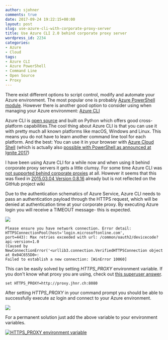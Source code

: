 ```yaml
---
author: sjohner
comments: true
date: 2017-09-24 19:22:15+00:00
layout: post
slug: use-azure-cli-with-corporate-proxy-server
title: Use Azure CLI 2.0 behind corporate proxy server
wordpress_id: 2234
categories:
- Azure
- Cloud
tags:
- Azure CLI
- Azure PowerShell
- Command Line
- Open Source
- Proxy
---
```


There exist different options to script control, modify and automate your Azure environment. The most popular one is probably [Azure PowerShell module](https://docs.microsoft.com/en-us/powershell/azure/overview?view=azurermps-4.3.1). However there is another good option to consider using when managing your Azure environment: [Azure CLI](https://docs.microsoft.com/en-us/cli/azure/install-azure-cli?view=azure-cli-latest)

Azure CLI is [open source](https://github.com/dotnet/cli) and built on Python which offers good cross-platform capabilities.The cool thing about Azure CLI is that you can use it with pretty much all known platforms like macOS, Windows and Linux. This means you do not have to learn another command line tool for each platform. And the best: You can use it in your browser with [Azure Cloud Shell](https://docs.microsoft.com/en-us/azure/cloud-shell/overview) (which is actually also [possible with PowerShell as announced at Ignite 2017](https://azure.microsoft.com/en-us/roadmap/powershell-in-azure-cloud-shell/))

I have been using Azure CLI for a while now and when using it behind corporate proxy servers it gets a little clumsy. For some time Azure CLI was [not supported behind corporate proxies](https://github.com/Azure/azure-xplat-cli/wiki/Supporting-Corporate-Proxy) at all. However it seems that this was fixed in [2015.03.04 Version 0.8.16](https://github.com/Azure/azure-xplat-cli/blob/5996027cdba13b7ad7abd194aa3dece65dcb15e5/ChangeLog.md#20150304-version-0816) already but is not reflected on the GitHub project wiki

Due to the authentication schematics of Azure Service, Azure CLI needs to pass an authentication payload through the HTTPS request, which will be denied at authentication time at your corporate proxy. By executing Azure login you will receive a TIMEOUT message- this is expected.

[![](/images/AZ_Login_Timeout.png)](/images/AZ_Login_Timeout.png)

    
    Please ensure you have network connection. Error detail: HTTPSConnectionPool(host='login.microsoftonline.com', 
    port=443): Max retries exceeded with url: /common/oauth2/devicecode?api-version=1.0 
    (Caused by NewConnectionError('<urllib3.connection.VerifiedHTTPSConnection object at 0x04C655D0>: 
    Failed to establish a new connection: [WinError 10060]


This can be easily solved by setting _HTTPS_PROXY_ environment variable. If you don't know what proxy you are using, check out [this superuser answer](https://superuser.com/questions/346372/how-do-i-know-what-proxy-server-im-using#346376).

    
    set HTTPS_PROXY=http://proxy.jhnr.ch:8080


After setting _HTTPS_PROXY_ in your command prompt you should be able to successfully execute az login and connect to your Azure environment.

[![](/images/AZ_Login_Success.png)](/images/AZ_Login_Success.png)

For a permanent solution just add the above variable to your environment variables.

[![HTTPS_PROXY environment variable](/images/https_proxy-environment-variable.png)](/images/https_proxy-environment-variable.png)


